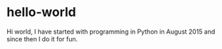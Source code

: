 # hello-world
Hi world,
I have started with programming in Python in August 2015 and since then I do it for fun.
